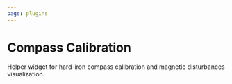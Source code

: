 ```yaml
---
page: plugins
---
```


# Compass Calibration

Helper widget for hard-iron compass calibration and magnetic disturbances visualization.
